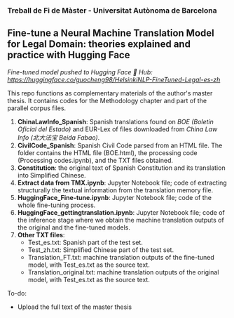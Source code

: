 ### Treball de Fi de Màster - Universitat Autònoma de Barcelona
## Fine-tune a Neural Machine Translation Model for Legal Domain: theories explained and practice with Hugging Face

*Fine-tuned model pushed to Hugging Face 🤗 Hub: https://huggingface.co/guocheng98/HelsinkiNLP-FineTuned-Legal-es-zh*

This repo functions as complementary materials of the author's master thesis. It contains codes for the Methodology chapter and part of the parallel corpus files.

1. **ChinaLawInfo_Spanish**: Spanish translations found on *BOE (Boletín Oficial del Estado)* and EUR-Lex of files downloaded from *China Law Info (北大法宝 Beida Fabao)*.
2. **CivilCode_Spanish**: Spanish Civil Code parsed from an HTML file. The folder contains the HTML file (BOE.html), the processing code (Processing codes.ipynb), and the TXT files obtained.
3. **Constitution**: the original text of Spanish Constitution and its translation into Simplified Chinese.
4. **Extract data from TMX.ipynb**: Jupyter Notebook file; code of extracting structurally the textual information from the translation memory file.
5. **HuggingFace_Fine-tune.ipynb**: Jupyter Notebook file; code of the whole fine-tuning process.
6. **HuggingFace_gettingtranslation.ipynb**: Jupyter Notebook file; code of the inference stage where we obtain the machine translation outputs of the original and the fine-tuned models.
7. **Other TXT files**:
    - Test_es.txt: Spanish part of the test set.
    - Test_zh.txt: Simplified Chinese part of the test set.
    - Translation_FT.txt: machine translation outputs of the fine-tuned model, with Test_es.txt as the source text.
    - Translation_original.txt: machine translation outputs of the original model, with Test_es.txt as the source text.

To-do:
- Upload the full text of the master thesis
